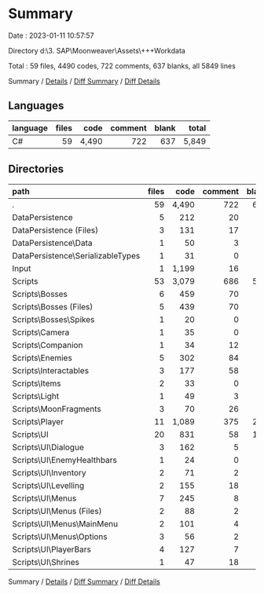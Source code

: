 # Summary

Date : 2023-01-11 10:57:57

Directory d:\\3. SAP\\Moonweaver\\Assets\\+++Workdata

Total : 59 files,  4490 codes, 722 comments, 637 blanks, all 5849 lines

Summary / [Details](details.md) / [Diff Summary](diff.md) / [Diff Details](diff-details.md)

## Languages
| language | files | code | comment | blank | total |
| :--- | ---: | ---: | ---: | ---: | ---: |
| C# | 59 | 4,490 | 722 | 637 | 5,849 |

## Directories
| path | files | code | comment | blank | total |
| :--- | ---: | ---: | ---: | ---: | ---: |
| . | 59 | 4,490 | 722 | 637 | 5,849 |
| DataPersistence | 5 | 212 | 20 | 34 | 266 |
| DataPersistence (Files) | 3 | 131 | 17 | 25 | 173 |
| DataPersistence\\Data | 1 | 50 | 3 | 4 | 57 |
| DataPersistence\\SerializableTypes | 1 | 31 | 0 | 5 | 36 |
| Input | 1 | 1,199 | 16 | 16 | 1,231 |
| Scripts | 53 | 3,079 | 686 | 587 | 4,352 |
| Scripts\\Bosses | 6 | 459 | 70 | 80 | 609 |
| Scripts\\Bosses (Files) | 5 | 439 | 70 | 76 | 585 |
| Scripts\\Bosses\\Spikes | 1 | 20 | 0 | 4 | 24 |
| Scripts\\Camera | 1 | 35 | 0 | 5 | 40 |
| Scripts\\Companion | 1 | 34 | 12 | 5 | 51 |
| Scripts\\Enemies | 5 | 302 | 84 | 56 | 442 |
| Scripts\\Interactables | 3 | 177 | 58 | 32 | 267 |
| Scripts\\Items | 2 | 33 | 0 | 6 | 39 |
| Scripts\\Light | 1 | 49 | 3 | 9 | 61 |
| Scripts\\MoonFragments | 3 | 70 | 26 | 18 | 114 |
| Scripts\\Player | 11 | 1,089 | 375 | 226 | 1,690 |
| Scripts\\UI | 20 | 831 | 58 | 150 | 1,039 |
| Scripts\\UI\\Dialogue | 3 | 162 | 5 | 35 | 202 |
| Scripts\\UI\\EnemyHealthbars | 1 | 24 | 0 | 8 | 32 |
| Scripts\\UI\\Inventory | 2 | 71 | 2 | 14 | 87 |
| Scripts\\UI\\Levelling | 2 | 155 | 18 | 19 | 192 |
| Scripts\\UI\\Menus | 7 | 245 | 8 | 46 | 299 |
| Scripts\\UI\\Menus (Files) | 2 | 88 | 2 | 21 | 111 |
| Scripts\\UI\\Menus\\MainMenu | 2 | 101 | 4 | 11 | 116 |
| Scripts\\UI\\Menus\\Options | 3 | 56 | 2 | 14 | 72 |
| Scripts\\UI\\PlayerBars | 4 | 127 | 7 | 18 | 152 |
| Scripts\\UI\\Shrines | 1 | 47 | 18 | 10 | 75 |

Summary / [Details](details.md) / [Diff Summary](diff.md) / [Diff Details](diff-details.md)